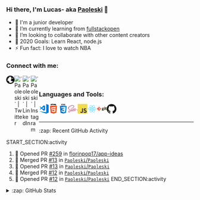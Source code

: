 ### Hi there, I'm Lucas- aka [Paoleski][website] 👋
- 🔭 I'm a junior developer
- 🌱 I’m currently learning from [fullstackopen][course]
- 👯 I’m looking to collaborate with other content creators
- 🥅 2020 Goals: Learn React, node.js
- ⚡ Fun fact: I love to watch NBA

<!-- ### Spotify Playing 🎧

[<img src="https://now-playing-`Paoleski`.vercel.app/api/spotify-playing" alt="`Paoleski` Spotify Playing" width="350" />](https://open.spotify.com/user/swyqyimdc12jajde4vpwd2x1b) -->

### Connect with me:

[<img align="left" alt="`Paoleski`" width="22px" src="https://raw.githubusercontent.com/iconic/open-iconic/master/svg/globe.svg" />][website]
[<img align="left" alt="`Paoleski` | Twitter" width="22px" src="https://cdn.jsdelivr.net/npm/simple-icons@v3/icons/twitter.svg" />][twitter]
[<img align="left" alt="`Paoleski` | LinkedIn" width="22px" src="https://cdn.jsdelivr.net/npm/simple-icons@v3/icons/linkedin.svg" />][linkedin]
[<img align="left" alt="`Paoleski` | Instagram" width="22px" src="https://cdn.jsdelivr.net/npm/simple-icons@v3/icons/instagram.svg" />][instagram]

<br />

### Languages and Tools:

<img align="left" alt="Visual Studio Code" width="26px" src="https://raw.githubusercontent.com/github/explore/80688e429a7d4ef2fca1e82350fe8e3517d3494d/topics/visual-studio-code/visual-studio-code.png" />
<img align="left" alt="HTML5" width="26px" src="https://raw.githubusercontent.com/github/explore/80688e429a7d4ef2fca1e82350fe8e3517d3494d/topics/html/html.png" />
<img align="left" alt="CSS3" width="26px" src="https://raw.githubusercontent.com/github/explore/80688e429a7d4ef2fca1e82350fe8e3517d3494d/topics/css/css.png" />
<img align="left" alt="Sass" width="26px" src="https://raw.githubusercontent.com/github/explore/80688e429a7d4ef2fca1e82350fe8e3517d3494d/topics/sass/sass.png" />
<img align="left" alt="JavaScript" width="26px" src="https://raw.githubusercontent.com/github/explore/80688e429a7d4ef2fca1e82350fe8e3517d3494d/topics/javascript/javascript.png" />
<img align="left" alt="React" width="26px" src="https://raw.githubusercontent.com/github/explore/80688e429a7d4ef2fca1e82350fe8e3517d3494d/topics/react/react.png" />
<img align="left" alt="Git" width="26px" src="https://raw.githubusercontent.com/github/explore/80688e429a7d4ef2fca1e82350fe8e3517d3494d/topics/git/git.png" />
<img align="left" alt="GitHub" width="26px" src="https://raw.githubusercontent.com/github/explore/78df643247d429f6cc873026c0622819ad797942/topics/github/github.png" />

<br />
<br />

---



  <summary>:zap: Recent GitHub Activity</summary>
  
START_SECTION:activity
1. 💪 Opened PR [#259](https://github.com/florinpop17/app-ideas/pull/259) in [florinpop17/app-ideas](https://github.com/florinpop17/app-ideas)
2. 🎉 Merged PR [#13](https://github.com/`Paoleski`/`Paoleski`/pull/13) in [`Paoleski`/`Paoleski`](https://github.com/`Paoleski`/`Paoleski`)
3. 💪 Opened PR [#13](https://github.com/`Paoleski`/`Paoleski`/pull/13) in [`Paoleski`/`Paoleski`](https://github.com/`Paoleski`/`Paoleski`)
4. 🎉 Merged PR [#12](https://github.com/`Paoleski`/`Paoleski`/pull/12) in [`Paoleski`/`Paoleski`](https://github.com/`Paoleski`/`Paoleski`)
5. 💪 Opened PR [#12](https://github.com/`Paoleski`/`Paoleski`/pull/12) in [`Paoleski`/`Paoleski`](https://github.com/`Paoleski`/`Paoleski`)
END_SECTION:activity
<!-- 
</details> -->

<details>
  <summary>:zap: GitHub Stats</summary>

  <img align="left" alt="Paoleski's GitHub Stats" src="https://github-readme-stats.`Paoleski`.vercel.app/api?username=Paoleski&show_icons=true&hide_border=true" />

</details> 

[website]: https://github.com/Paoleski
[course]: http://fullstackopen.com
[twitter]: https://twitter.com/Paoleski
[instagram]: https://instagram.com/Paoleski
[linkedin]: https://www.linkedin.com/in/lucas-paoleschi-aa8672174/
[webdevplaylist]: https://www.youtube.com/playlist?list=PLkwxH9e_vrAJ0WbEsFA9W3I1W-g_BTsbt
[jsplaylist]: https://www.youtube.com/playlist?list=PLkwxH9e_vrALRJKu7wfXby3MKeflhTu6B
[cssplaylist]: https://www.youtube.com/playlist?list=PLkwxH9e_vrALSdvZuEh6gqQdmDoDIoqz4
[reactplaylist]: https://www.youtube.com/playlist?list=PLkwxH9e_vrAK4TdffpxKY3QGyHCpxFcQ0